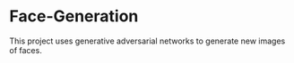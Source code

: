 # Face-Generation
This project uses generative adversarial networks to generate new images of faces.
